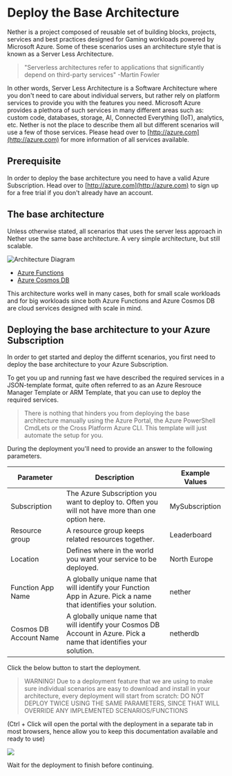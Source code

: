 # Deploy the Base Architecture

Nether is a project composed of reusable set of building blocks, projects, services and best practices designed for Gaming workloads powered by Microsoft Azure. Some of these scenarios uses an architecture style that is known as a Server Less Architecture.

> "Serverless architectures refer to applications that significantly depend on third-party services" -Martin Fowler

In other words, Server Less Architecture is a Software Architecture where you don't need to  care about individual servers, but rather rely on platform services to provide you with the features you need. Microsoft Azure provides a plethora of such services in many different areas such as: custom code, databases, storage, AI, Connected Everything (IoT), analytics, etc. Nether is not the place to describe them all but different scenarios will use a few of those services. Please head over to [http://azure.com](http://azure.com) for more information of all services available.

## Prerequisite

In order to deploy the base architecture you need to have a valid Azure Subscription. Head over to [http://azure.com](http://azure.com) to sign up for a free trial if you don't already have an account.

## The base architecture

Unless otherwise stated, all scenarios that uses the server less approach in Nether use the same base architecture. A very simple architecture, but still scalable.

![Architecture Diagram](images/base-architecture.png "Base Architecture")

* [Azure Functions](https://azure.microsoft.com/en-us/services/functions/)
* [Azure Cosmos DB](https://azure.microsoft.com/en-us/services/cosmos-db/)

This architecture works well in many cases, both for small scale workloads and for big workloads since both Azure Functions and Azure Cosmos DB are cloud services designed with scale in mind.

## Deploying the base architecture to your Azure Subscription

In order to get started and deploy the differnt scenarios, you first need to deploy the base architecture to your Azure Subscription.

To get you up and running fast we have described the required services in a JSON-template format, quite often referred to as an Azure Resrouce Manager Template or ARM Template, that you can use to deploy the required services.

> There is nothing that hinders you from deploying the base architecture manually using the Azure Portal, the Azure PowerShell CmdLets or the Cross Platform Azure CLI. This template will just automate the setup for you.

During the deployment you'll need to provide an answer to the following parameters.

Parameter           | Description                   | Example Values
--------------------|-------------------------------|--------------------
Subscription        | The Azure Subscription you want to deploy to. Often you will not have more than one option here. | MySubscription
Resource group      | A resource group keeps related resources together. | Leaderboard
Location            | Defines where in the world you want your service to be deployed. | North Europe
Function App Name   | A globally unique name that will identify your Function App in Azure. Pick a name that identifies your solution. | nether
Cosmos DB Account Name | A globally unique name that will identify your Cosmos DB Account in Azure. Pick a name that identifies your solution. | netherdb

Click the below button to start the deployment.

> WARNING! Due to a deployment feature that we are using to make sure individual scenarios are easy to download and install in your architecture, every deployment will start from scratch: DO NOT DEPLOY TWICE USING THE SAME PARAMETERS, SINCE THAT WILL OVERRIDE ANY IMPLEMENTED SCENARIOS/FUNCTIONS

(Ctrl + Click will open the portal with the deployment in a separate tab in most browsers, hence allow you to keep this documentation available and ready to use)

<a href="https://portal.azure.com/#create/Microsoft.Template/uri/https%3A%2F%2Fraw.githubusercontent.com%2FMicrosoftDX%2Fnether%2Fmaster%2Fsrc%2Fcloud%2Ffunctions%2F%2Fazuredeploy.json" target="_blank"><img src="http://azuredeploy.net/deploybutton.png"/></a>

Wait for the deployment to finish before continuing.
